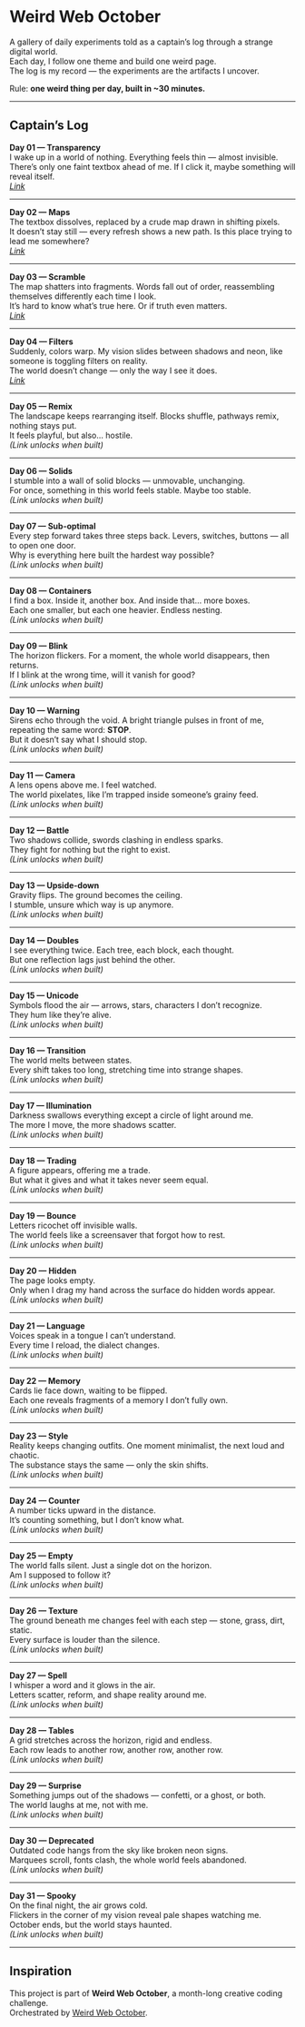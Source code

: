 # Weird Web October

A gallery of daily experiments told as a captain’s log through a strange digital world.  
Each day, I follow one theme and build one weird page.  
The log is my record — the experiments are the artifacts I uncover.

Rule: **one weird thing per day, built in ~30 minutes.**

---

## Captain’s Log

**Day 01 — Transparency**  
I wake up in a world of nothing. Everything feels thin — almost invisible.  
There’s only one faint textbox ahead of me. If I click it, maybe something will reveal itself.  
_[Link](https://weird-weboctober.vercel.app/01-transparency/)_

---

**Day 02 — Maps**  
The textbox dissolves, replaced by a crude map drawn in shifting pixels.  
It doesn’t stay still — every refresh shows a new path. Is this place trying to lead me somewhere?  
_[Link](https://weird-weboctober.vercel.app/02-maps/)_

---

**Day 03 — Scramble**  
The map shatters into fragments. Words fall out of order, reassembling themselves differently each time I look.  
It’s hard to know what’s true here. Or if truth even matters.  
_[Link](https://weird-weboctober.vercel.app/03-scramble/)_

---

**Day 04 — Filters**  
Suddenly, colors warp. My vision slides between shadows and neon, like someone is toggling filters on reality.  
The world doesn’t change — only the way I see it does.  
_[Link](https://weird-weboctober.vercel.app/04-filters/)_

---

**Day 05 — Remix**  
The landscape keeps rearranging itself. Blocks shuffle, pathways remix, nothing stays put.  
It feels playful, but also… hostile.  
_(Link unlocks when built)_

---

**Day 06 — Solids**  
I stumble into a wall of solid blocks — unmovable, unchanging.  
For once, something in this world feels stable. Maybe too stable.  
_(Link unlocks when built)_

---

**Day 07 — Sub-optimal**  
Every step forward takes three steps back. Levers, switches, buttons — all to open one door.  
Why is everything here built the hardest way possible?  
_(Link unlocks when built)_

---

**Day 08 — Containers**  
I find a box. Inside it, another box. And inside that… more boxes.  
Each one smaller, but each one heavier. Endless nesting.  
_(Link unlocks when built)_

---

**Day 09 — Blink**  
The horizon flickers. For a moment, the whole world disappears, then returns.  
If I blink at the wrong time, will it vanish for good?  
_(Link unlocks when built)_

---

**Day 10 — Warning**  
Sirens echo through the void. A bright triangle pulses in front of me, repeating the same word: **STOP**.  
But it doesn’t say what I should stop.  
_(Link unlocks when built)_

---

**Day 11 — Camera**  
A lens opens above me. I feel watched.  
The world pixelates, like I’m trapped inside someone’s grainy feed.  
_(Link unlocks when built)_

---

**Day 12 — Battle**  
Two shadows collide, swords clashing in endless sparks.  
They fight for nothing but the right to exist.  
_(Link unlocks when built)_

---

**Day 13 — Upside-down**  
Gravity flips. The ground becomes the ceiling.  
I stumble, unsure which way is up anymore.  
_(Link unlocks when built)_

---

**Day 14 — Doubles**  
I see everything twice. Each tree, each block, each thought.  
But one reflection lags just behind the other.  
_(Link unlocks when built)_

---

**Day 15 — Unicode**  
Symbols flood the air — arrows, stars, characters I don’t recognize.  
They hum like they’re alive.  
_(Link unlocks when built)_

---

**Day 16 — Transition**  
The world melts between states.  
Every shift takes too long, stretching time into strange shapes.  
_(Link unlocks when built)_

---

**Day 17 — Illumination**  
Darkness swallows everything except a circle of light around me.  
The more I move, the more shadows scatter.  
_(Link unlocks when built)_

---

**Day 18 — Trading**  
A figure appears, offering me a trade.  
But what it gives and what it takes never seem equal.  
_(Link unlocks when built)_

---

**Day 19 — Bounce**  
Letters ricochet off invisible walls.  
The world feels like a screensaver that forgot how to rest.  
_(Link unlocks when built)_

---

**Day 20 — Hidden**  
The page looks empty.  
Only when I drag my hand across the surface do hidden words appear.  
_(Link unlocks when built)_

---

**Day 21 — Language**  
Voices speak in a tongue I can’t understand.  
Every time I reload, the dialect changes.  
_(Link unlocks when built)_

---

**Day 22 — Memory**  
Cards lie face down, waiting to be flipped.  
Each one reveals fragments of a memory I don’t fully own.  
_(Link unlocks when built)_

---

**Day 23 — Style**  
Reality keeps changing outfits. One moment minimalist, the next loud and chaotic.  
The substance stays the same — only the skin shifts.  
_(Link unlocks when built)_

---

**Day 24 — Counter**  
A number ticks upward in the distance.  
It’s counting something, but I don’t know what.  
_(Link unlocks when built)_

---

**Day 25 — Empty**  
The world falls silent. Just a single dot on the horizon.  
Am I supposed to follow it?  
_(Link unlocks when built)_

---

**Day 26 — Texture**  
The ground beneath me changes feel with each step — stone, grass, dirt, static.  
Every surface is louder than the silence.  
_(Link unlocks when built)_

---

**Day 27 — Spell**  
I whisper a word and it glows in the air.  
Letters scatter, reform, and shape reality around me.  
_(Link unlocks when built)_

---

**Day 28 — Tables**  
A grid stretches across the horizon, rigid and endless.  
Each row leads to another row, another row, another row.  
_(Link unlocks when built)_

---

**Day 29 — Surprise**  
Something jumps out of the shadows — confetti, or a ghost, or both.  
The world laughs at me, not with me.  
_(Link unlocks when built)_

---

**Day 30 — Deprecated**  
Outdated code hangs from the sky like broken neon signs.  
Marquees scroll, fonts clash, the whole world feels abandoned.  
_(Link unlocks when built)_

---

**Day 31 — Spooky**  
On the final night, the air grows cold.  
Flickers in the corner of my vision reveal pale shapes watching me.  
October ends, but the world stays haunted.  
_(Link unlocks when built)_

---

## Inspiration

This project is part of **Weird Web October**, a month-long creative coding challenge.  
Orchestrated by [Weird Web October](https://weirdweboctober.website/).

